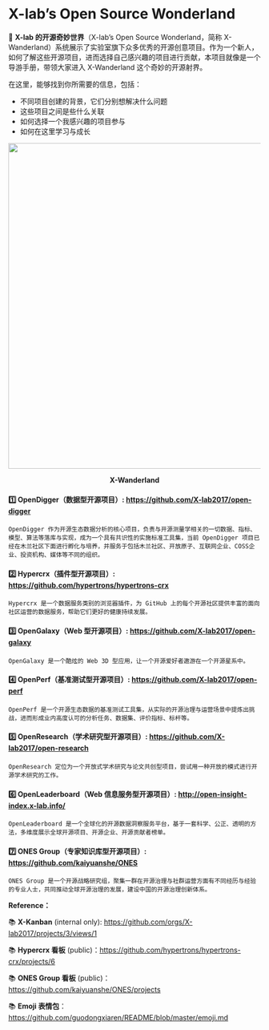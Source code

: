 # X-lab’s Open Source Wonderland

👋 **X-lab 的开源奇妙世界**（X-lab’s Open Source Wonderland，简称 X-Wanderland）系统展示了实验室旗下众多优秀的开源创意项目。作为一个新人，如何了解这些开源项目，进而选择自己感兴趣的项目进行贡献，本项目就像是一个导游手册，带领大家进入 X-Wanderland 这个奇妙的开源射界。

在这里，能够找到你所需要的信息，包括：

- 不同项目创建的背景，它们分别想解决什么问题
- 这些项目之间是些什么关联
- 如何选择一个我感兴趣的项目参与
- 如何在这里学习与成长

<img src="https://user-images.githubusercontent.com/15010826/159118608-f36ac9a7-94c7-4ac9-bb59-febc9a7955b7.png" width="650px">

**<p align="center">X-Wanderland</p>**

#### 1️⃣ **OpenDigger（数据型开源项目）**: https://github.com/X-lab2017/open-digger

`OpenDigger 作为开源生态数据分析的核心项目，负责与开源测量学相关的一切数据、指标、模型、算法等落库与实现，成为一个具有共识性的实施标准工具集，当前 OpenDigger 项目已经在木兰社区下面进行孵化与培养，并服务于包括木兰社区、开放原子、互联网企业、COSS企业、投资机构、媒体等不同的组织。`

#### 2️⃣ **Hypercrx（插件型开源项目）**: https://github.com/hypertrons/hypertrons-crx

`Hypercrx 是一个数据服务类别的浏览器插件，为 GitHub 上的每个开源社区提供丰富的面向社区运营的数据服务，帮助它们更好的健康持续发展。`

#### 3️⃣ **OpenGalaxy（Web 型开源项目）**: https://github.com/X-lab2017/open-galaxy

`OpenGalaxy 是一个酷炫的 Web 3D 型应用，让一个开源爱好者遨游在一个开源星系中。`

#### 4️⃣ **OpenPerf（基准测试型开源项目）**: https://github.com/X-lab2017/open-perf

`OpenPerf 是一个开源生态数据的基准测试工具集，从实际的开源治理与运营场景中提炼出挑战，进而形成业内高度认可的分析任务、数据集、评价指标、标杆等。`

#### 5️⃣ **OpenResearch（学术研究型开源项目）**: https://github.com/X-lab2017/open-research

`OpenResearch 定位为一个开放式学术研究与论文共创型项目，尝试用一种开放的模式进行开源学术研究的工作。`

#### 6️⃣ **OpenLeaderboard（Web 信息服务型开源项目）**: http://open-insight-index.x-lab.info/

`OpenLeaderboard 是一个全球化的开源数据洞察服务平台，基于一套科学、公正、透明的方法，多维度展示全球开源项目、开源企业、开源贡献者榜单。`

#### 7️⃣ **ONES Group（专家知识库型开源项目）**: https://github.com/kaiyuanshe/ONES

`ONES Group 是一个开源战略研究组，聚集一群在开源治理与社群运营方面有不同经历与经验的专业人士，共同推动全球开源治理的发展，建设中国的开源治理创新体系。`


**Reference：**

📚 **X-Kanban** (internal only): https://github.com/orgs/X-lab2017/projects/3/views/1

📚 **Hypercrx 看板** (public)：https://github.com/hypertrons/hypertrons-crx/projects/6

📚 **ONES Group 看板** (public)：https://github.com/kaiyuanshe/ONES/projects

📚 **Emoji 表情包**：https://github.com/guodongxiaren/README/blob/master/emoji.md
